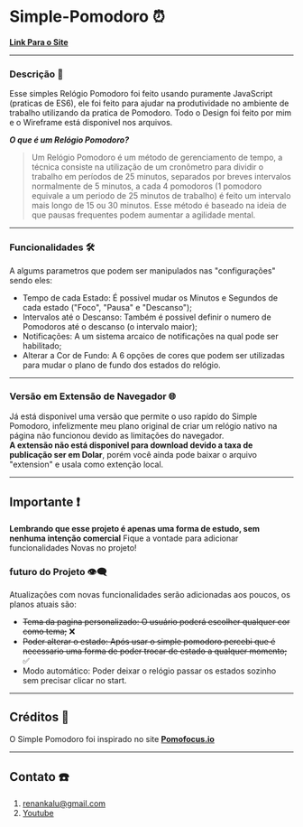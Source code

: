 # Simple-Pomodoro ⏰
**[Link Para o Site](https://simple-pomodoro-delta.vercel.app/)**

---

### Descrição 📖
 Esse simples Relógio Pomodoro foi feito usando puramente JavaScript (praticas de ES6), ele foi feito para ajudar na produtividade no ambiente de trabalho utilizando da pratica de Pomodoro. Todo o Design foi feito por mim e o Wireframe está disponivel nos arquivos.

___O que é um Relógio Pomodoro?___
>Um Relógio Pomodoro é um método de gerenciamento de tempo, a técnica consiste na utilização de um cronômetro para dividir o trabalho em períodos de 25 minutos, separados por breves intervalos normalmente de 5 minutos, a cada 4 pomodoros (1 pomodoro equivale a um periodo de 25 minutos de trabalho) é feito um intervalo mais longo de 15 ou 30 minutos. Esse método é baseado na ideia de que pausas frequentes podem aumentar a agilidade mental.

---

### Funcionalidades 🛠️
 A algums parametros que podem ser manipulados nas "configurações" sendo eles:
* Tempo de cada Estado: É possivel mudar os Minutos e Segundos de cada estado ("Foco", "Pausa" e "Descanso");
* Intervalos até o Descanso: Também é possivel definir o numero de Pomodoros até o descanso (o intervalo maior);
* Notificações: A um sistema arcaico de notificações na qual pode ser habilitado;
* Alterar a Cor de Fundo: A 6 opções de cores que podem ser utilizadas para mudar o plano de fundo dos estados do relógio.

---

### Versão em Extensão de Navegador  🌐
 Já está disponivel uma versão que permite o uso rapído do Simple Pomodoro, infelizmente meu plano original de criar um relógio nativo na página não funcionou devido as limitações do navegador.<br>
 **A extensão não está disponivel para download devido a taxa de publicação ser em Dolar**, porém você ainda pode baixar o arquivo "extension" e usala como extenção local.

 ---

 ## Importante  ❗
 **Lembrando que esse projeto é apenas uma forma de estudo, sem nenhuma intenção comercial** 
 Fique a vontade para adicionar funcionalidades Novas no projeto!

### futuro do Projeto 👁️‍🗨️
 Atualizações com novas funcionalidades serão adicionadas aos poucos, os planos atuais são:
 * ~~Tema da pagina personalizado: O usuário poderá escolher qualquer cor como tema;~~ ❌
 * ~~Poder alterar o estado: Após usar o simple pomodoro percebi que é necessario uma forma de poder trocar de estado a qualquer momento;~~ ✅
 * Modo automático: Poder deixar o relógio passar os estados sozinho sem precisar clicar no start.
   
 ---

## Créditos 👏
O Simple Pomodoro foi inspirado no site **[Pomofocus.io](https://pomofocus.io/)**

 ---

## Contato ☎️
 1. [renankalu@gmail.com](renankalu@gmail.com)
 2. [Youtube]()
